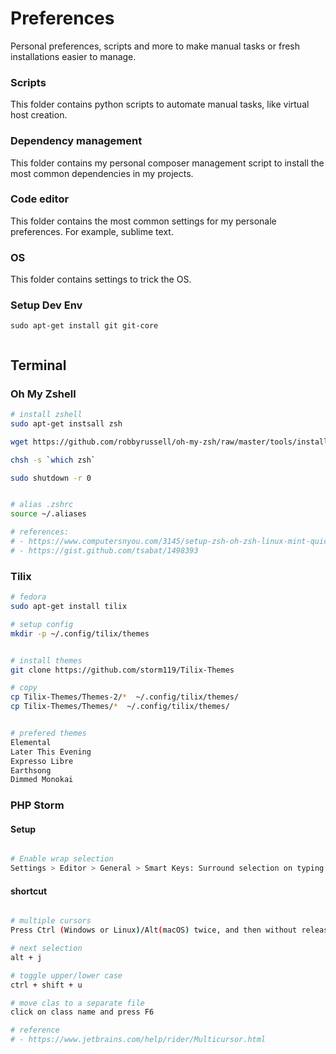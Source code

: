 # Preferences
Personal preferences, scripts and more to make manual tasks or fresh installations easier to manage.

### Scripts 
This folder contains python scripts to automate manual tasks, like virtual host creation.

### Dependency management
This folder contains my personal composer management script to install the most common dependencies in my projects.

### Code editor
This folder contains the most common settings for my personale preferences. For example, sublime text.
 
### OS
This folder contains settings to trick the OS.


### Setup Dev Env
```
sudo apt-get install git git-core


```


## Terminal

### Oh My Zshell

```bash
# install zshell
sudo apt-get instsall zsh

wget https://github.com/robbyrussell/oh-my-zsh/raw/master/tools/install.sh -O - | zsh

chsh -s `which zsh`

sudo shutdown -r 0


# alias .zshrc
source ~/.aliases

# references:
# - https://www.computersnyou.com/3145/setup-zsh-oh-zsh-linux-mint-quick-guide/
# - https://gist.github.com/tsabat/1498393
```


### Tilix

```bash
# fedora
sudo apt-get install tilix

# setup config
mkdir -p ~/.config/tilix/themes


# install themes
git clone https://github.com/storm119/Tilix-Themes

# copy
cp Tilix-Themes/Themes-2/*  ~/.config/tilix/themes/
cp Tilix-Themes/Themes/*  ~/.config/tilix/themes/


# prefered themes
Elemental
Later This Evening
Expresso Libre
Earthsong
Dimmed Monokai
```

### PHP Storm

#### Setup
```bash

# Enable wrap selection
Settings > Editor > General > Smart Keys: Surround selection on typing quote or brace


```

#### shortcut


```bash

# multiple cursors
Press Ctrl (Windows or Linux)/Alt(macOS) twice, and then without releasing it, press up or down arrow keys.

# next selection
alt + j

# toggle upper/lower case
ctrl + shift + u

# move clas to a separate file
click on class name and press F6

# reference
# - https://www.jetbrains.com/help/rider/Multicursor.html
```
